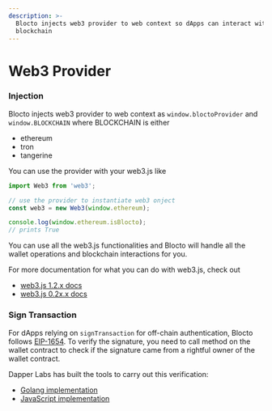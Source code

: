 ```yaml
---
description: >-
  Blocto injects web3 provider to web context so dApps can interact with
  blockchain
---
```


# Web3 Provider

### Injection

Blocto injects web3 provider to web context as `window.bloctoProvider` and `window.BLOCKCHAIN` where BLOCKCHAIN is either 

* ethereum
* tron
* tangerine

You can use the provider with your web3.js like

```javascript
import Web3 from 'web3';

// use the provider to instantiate web3 onject
const web3 = new Web3(window.ethereum);

console.log(window.ethereum.isBlocto);
// prints True
```

You can use all the web3.js functionalities and Blocto will handle all the wallet operations and blockchain interactions for you.

For more documentation for what you can do with web3.js, check out 

* [web3.js 1.2.x docs](https://web3js.readthedocs.io/en/v1.2.11/index.html)
* [web3.js 0.2x.x docs](https://github.com/ethereum/web3.js/blob/0.20.7/DOCUMENTATION.md)

### Sign Transaction

For dApps relying on `signTransaction` for off-chain authentication, Blocto follows [EIP-1654](https://github.com/ethereum/EIPs/issues/1654). To verify the signature, you need to call method on the wallet contract to check if the signature came from a rightful owner of the wallet contract.

Dapper Labs has built the tools to carry out this verification:

* [Golang implementation](https://github.com/dapperlabs/dappauth)
* [JavaScript implementation](https://github.com/dapperlabs/dappauth.js)

